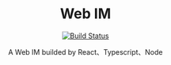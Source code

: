 <div align="center">

# Web IM

[![Build Status](https://travis-ci.org/YeomanLi/WebIM.svg?branch=master)](https://travis-ci.org/YeomanLi/WebIM)

A Web IM builded by React、Typescript、Node

</div>